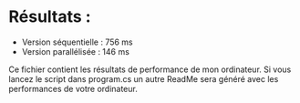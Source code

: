 # Résultats :

- Version séquentielle : 756 ms
- Version parallélisée : 146 ms

Ce fichier contient les résultats de performance de mon ordinateur. Si vous lancez le script dans program.cs un autre ReadMe sera généré avec les performances de votre ordinateur.